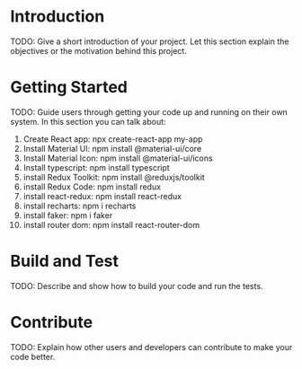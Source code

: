 # Introduction 
TODO: Give a short introduction of your project. Let this section explain the objectives or the motivation behind this project. 

# Getting Started
TODO: Guide users through getting your code up and running on their own system. In this section you can talk about:
1.	Create React app: npx create-react-app my-app
2. Install Material UI: npm install @material-ui/core
3. Install Material Icon: npm install @material-ui/icons
4. Install typescript: npm install typescript
5. install Redux Toolkit: npm install @reduxjs/toolkit
6. install Redux Code: npm install redux
7. install react-redux: npm install react-redux
8. install recharts: npm i recharts
9. install faker: npm i faker
10. install router dom: npm install react-router-dom 

# Build and Test
TODO: Describe and show how to build your code and run the tests. 

# Contribute
TODO: Explain how other users and developers can contribute to make your code better. 

